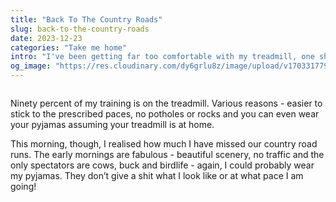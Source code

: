```yaml
---
title: "Back To The Country Roads"
slug: back-to-the-country-roads
date: 2023-12-23
categories: "Take me home"
intro: "I've been getting far too comfortable with my treadmill, one shouldn't be surprised if I run in my pyjamas. However, with a recent visit from family, I have been forced to dress myself and get back out onto the roads, and by gosh, I am loving it!"
og_image: "https://res.cloudinary.com/dy6grlu8z/image/upload/v1703317796/hmu31rgvjl8i3aif6fdv.jpg"
---
```


<img src="https://res.cloudinary.com/dy6grlu8z/image/upload/v1703317797/h38shnwlkhvmk55ihlit.jpg" alt="">

Ninety percent of my training is on the treadmill. Various reasons - easier to stick to the prescribed paces, no potholes or rocks and you can even wear your pyjamas assuming your treadmill is at home.

This morning, though, I realised how much I have missed our country road runs. The early mornings are fabulous - beautiful scenery, no traffic and the only spectators are cows, buck and birdlife - again, I could probably wear my pyjamas. They don’t give a shit what I look like or at what pace I am going!

<img src="https://res.cloudinary.com/dy6grlu8z/image/upload/v1703317798/k5nupzanlgxoii0k1v9t.jpg" alt="">

<img src="https://res.cloudinary.com/dy6grlu8z/image/upload/v1703317794/gxrrd9q3neqj9umcamso.jpg" alt="">
